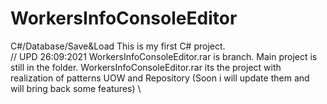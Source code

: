 # WorkersInfoConsoleEditor
C#/Database/Save&amp;Load
This is my first C# project.   
// UPD 26:09:2021 WorkersInfoConsoleEditor.rar is branch. Main project is still in the folder. WorkersInfoConsoleEditor.rar its the project with realization of patterns UOW and Repository (Soon i will update them and will bring back some features) \
